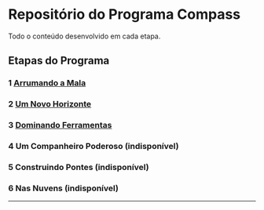 # Repositório do Programa Compass

Todo o conteúdo desenvolvido em cada etapa.

##  Etapas do Programa

### 1️ [Arrumando a Mala](https://github.com/RuanDEV0/compass-open-finance/blob/main/arrumando-a-mala)


### 2️ [Um Novo Horizonte](https://github.com/RuanDEV0/compass-open-finance/blob/main/um-novo-horizonte)


### 3️ [Dominando Ferramentas](https://github.com/RuanDEV0/compass-open-finance/blob/main/dominando-ferramentas)


### 4️  Um Companheiro Poderoso (indisponível)


### 5️  Construindo Pontes (indisponível)


### 6️  Nas Nuvens (indisponível)


---
    
